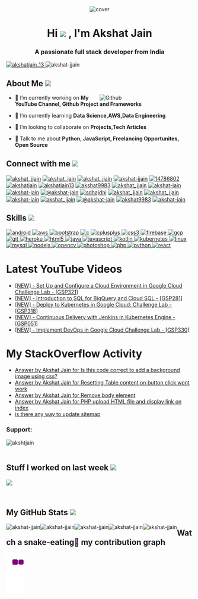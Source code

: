 <div align="center">
<img  height = "200px" src="https://readme-typing-svg.herokuapp.com/?font=Yanone+Kaffeesatz&color=7868E6&size=64&center=true&vCenter=true&width=1000&height=200&lines=Hi+%F0%9F%91%8B%2C+I%27m+Akshat+Jain%2C;A+passionate+full+stack+developer+from+India" alt="cover" />
</div>
<h1 align="center">Hi <img src = "https://raw.githubusercontent.com/MartinHeinz/MartinHeinz/master/wave.gif" width = 50px> , I'm Akshat Jain</h1>
<h3 align="center">A passionate full stack developer from India</h3>

<p align="left"> 
<a href="https://twitter.com/akshatjain_13" target="blank"><img src="https://img.shields.io/twitter/follow/akshatjain_13?logo=twitter&style=for-the-badge" alt="akshatjain_13" /> </a> 
<img src="https://komarev.com/ghpvc/?username=akshat-jjain&label=Profile%20views&color=0e75b6&style=flat-square" alt="akshat-jjain" /> 
</p>
<h2> About Me <img src = "https://media0.giphy.com/media/KDDpcKigbfFpnejZs6/giphy.gif?cid=ecf05e47oy6f4zjs8g1qoiystc56cu7r9tb8a1fe76e05oty&rid=giphy.gif" width = 100px></h2>

<img width="50%" align="right" alt="Github" src="https://raw.githubusercontent.com/onimur/.github/master/.resources/git-header.svg" />


- 🔭 I’m currently working on **My YouTube Channel, Github Project and Frameworks**

- 🌱 I’m currently learning **Data Science,AWS,Data Engineering** 

- 👯 I’m looking to collaborate on **Projects,Tech Articles** 

- 💬 Talk to me about **Python, JavaScript, Freelancing Opportunites, Open Source** 

<h2> Connect with me <img src='https://raw.githubusercontent.com/ShahriarShafin/ShahriarShafin/main/Assets/handshake.gif' width="100px"> </h2>
<p align="left">
<a href="https://codepen.io/akshat-jjain" target="blank"><img align="center" src="https://img.shields.io/badge/Codepen-000000?style=for-the-badge&logo=codepen&logoColor=white" alt="akshat_jjain" /></a>
<a href="https://dev.to/akshat_jain" target="blank"><img align="center" src="https://img.shields.io/badge/dev.to-0A0A0A?style=for-the-badge&logo=devdotto&logoColor=white" alt="akshat_jain" /></a>
<a href="https://twitter.com/akshat_jjain" target="blank"><img align="center" src="https://img.shields.io/badge/Twitter-1DA1F2?style=for-the-badge&logo=twitter&logoColor=white" alt="akshat_jjain" /></a>
<a href="https://linkedin.com/in/akshat-jjain" target="blank"><img align="center" src="https://img.shields.io/badge/LinkedIn-0077B5?style=for-the-badge&logo=linkedin&logoColor=white" alt="akshat-jjain" /></a>
<a href="https://stackoverflow.com/users/14786802" target="blank"><img align="center" src="https://img.shields.io/badge/Stack_Overflow-FE7A16?style=for-the-badge&logo=stack-overflow&logoColor=white" alt="14786802" /></a>
<a href="https://codesandbox.com/akshatjain" target="blank"><img align="center" src="https://img.shields.io/badge/Codesandbox-000000?style=for-the-badge&logo=CodeSandbox&logoColor=white" alt="akshatjain" /></a>
<a href="https://kaggle.com/akshatjain13" target="blank"><img align="center" src="https://img.shields.io/badge/Kaggle-20BEFF?style=for-the-badge&logo=Kaggle&logoColor=white" alt="akshatjain13" /></a>
<a href="https://fb.com/akshat9983" target="blank"><img align="center" src="https://img.shields.io/badge/Facebook-1877F2?style=for-the-badge&logo=facebook&logoColor=white" alt="akshat9983" /></a>
<a href="https://instagram.com/akshat_jjain" target="blank"><img align="center" src="https://img.shields.io/badge/Instagram-E4405F?style=for-the-badge&logo=instagram&logoColor=white" alt="akshat_jjain" /></a>
<a href="https://dribbble.com/akshat-jain" target="blank"><img align="center" src="https://img.shields.io/badge/Dribbble-EA4C89?style=for-the-badge&logo=dribbble&logoColor=white" alt="akshat-jain" /></a>
<a href="https://www.behance.net/akshat-jain" target="blank"><img align="center" src="https://img.shields.io/badge/-Behance-blue?style=for-the-badge&logo=behance&logoColor=white" alt="akshat-jain" /></a>
<a href="https://akshat-jain.medium.com/" target="blank"><img align="center" src="https://img.shields.io/badge/Medium-12100E?style=for-the-badge&logo=medium&logoColor=white" alt="@akshat-jain" /></a>
<a href="https://www.youtube.com/channel/UCQUEgfYbcz7pv36NoAv7S-Q?sub_confirmation=1" target="blank"><img align="center" src="https://img.shields.io/badge/YouTube-FF0000?style=for-the-badge&logo=youtube&logoColor=white" alt="sdhajdhj" /></a>
<a href="https://www.codechef.com/users/akshat_jjain" target="blank"><img align="center" src="https://img.shields.io/badge/Codechef-%23B92B27.svg?&style=for-the-badge&logo=Codechef&logoColor=white" alt="akshat_jjain" /></a>
<a href="https://www.hackerrank.com/akshat_jjain" target="blank"><img align="center" src="https://img.shields.io/badge/-Hackerrank-2EC866?style=for-the-badge&logo=HackerRank&logoColor=white" alt="akshat_jjain" /></a>
<a href="https://codeforces.com/profile/akshat-jain" target="blank"><img align="center" src="https://img.shields.io/badge/Codeforces-445f9d?style=for-the-badge&logo=Codeforces&logoColor=white" alt="akshat-jain" /></a>
<a href="https://www.leetcode.com/akshat_jjain" target="blank"><img align="center" src="https://img.shields.io/badge/-LeetCode-FFA116?style=for-the-badge&logo=LeetCode&logoColor=black" alt="akshat_jjain" /></a>
<a href="https://www.hackerearth.com/@akshat-jain" target="blank"><img align="center" src="https://img.shields.io/badge/HackerEarth-%232C3454.svg?&style=for-the-badge&logo=HackerEarth&logoColor=Blue" alt="@akshat-jain" /></a>
<a href="https://auth.geeksforgeeks.org/user/akshat9983" target="blank"><img align="center" src="https://img.shields.io/badge/GeeksforGeeks-35914c?style=for-the-badge&logo=geeksforgeeks&logoColor=white" alt="akshat9983" /></a>
<a href="https://www.topcoder.com/members/akshat-jain" target="blank"><img align="center" src="https://img.shields.io/badge/Topcoder-black?style=for-the-badge&logo=topcoder&logoColor=white" alt="akshat-jain" /></a>
<!-- <a href="https://hashnode.com/@akshat-jain/joinme"><img align="center" src="https://img.shields.io/badge/Hashnode-2962FF?style=for-the-badge&logo=hashnode&logoColor=white" alt="hashnode" /></a> -->
<!-- <a href="https://akshatjain.bio.link"><img align="center" src="" alt="bio.link" /></a> -->
<!-- <a href="https://awsreskill.com/signup?source=f6e81e99"><img align="center" src="" alt="aws reskill" /></a> -->
</p>
<!--
<h2>Currently Listening</h2> 
<p align="left"><img src="https://spotify-github-profile.vercel.app/api/view.svg?uid=9utyijcnjkr1rqdp5hoqk6qop&cover_image=true&theme=compact" alt="akshat-jjain"></p>
--->
<h2> Skills <img src = "https://media2.giphy.com/media/QssGEmpkyEOhBCb7e1/giphy.gif?cid=ecf05e47a0n3gi1bfqntqmob8g9aid1oyj2wr3ds3mg700bl&rid=giphy.gif" width = 32px> </h2>
<p align="left"> 
<a href="https://developer.android.com" target="_blank"> <img src="https://img.shields.io/badge/Android-3DDC84?style=for-the-badge&logo=android&logoColor=white" alt="android" /> </a> 
<a href="https://aws.amazon.com" target="_blank"> <img src="https://img.shields.io/badge/Amazon_AWS-232F3E?style=for-the-badge&logo=amazon-aws&logoColor=white" alt="aws" /> </a> 
<a href="https://getbootstrap.com" target="_blank"> <img src="https://img.shields.io/badge/Bootstrap-563D7C?style=for-the-badge&logo=bootstrap&logoColor=white" alt="bootstrap" /> </a> 
<a href="https://www.cprogramming.com/" target="_blank"> <img src="https://img.shields.io/badge/C-00599C?style=for-the-badge&logo=c&logoColor=white" alt="c" /> </a> 
<a href="https://www.w3schools.com/cpp/" target="_blank"> <img src="https://img.shields.io/badge/C%2B%2B-00599C?style=for-the-badge&logo=c%2B%2B&logoColor=white" alt="cplusplus" /> </a> 
<a href="https://www.w3schools.com/css/" target="_blank"> <img src="https://img.shields.io/badge/CSS3-1572B6?style=for-the-badge&logo=css3&logoColor=white" alt="css3" /> </a> 
<a href="https://firebase.google.com/" target="_blank"> <img src="https://img.shields.io/badge/firebase-ffca28?style=for-the-badge&logo=firebase&logoColor=black" alt="firebase" /> </a> 
<a href="https://cloud.google.com" target="_blank"> <img src="https://img.shields.io/badge/Google_Cloud-4285F4?style=for-the-badge&logo=google-cloud&logoColor=white" alt="gcp" /> </a> 
<a href="https://git-scm.com/" target="_blank"> <img src="https://img.shields.io/badge/Git-F05032?style=for-the-badge&logo=git&logoColor=white" alt="git" /> </a> 
<a href="https://heroku.com" target="_blank"> <img src="https://img.shields.io/badge/Heroku-430098?style=for-the-badge&logo=heroku&logoColor=white" alt="heroku" /> </a> 
<a href="https://www.w3.org/html/" target="_blank"> <img src="https://img.shields.io/badge/HTML5-E34F26?style=for-the-badge&logo=html5&logoColor=white" alt="html5" /> </a> 
<a href="https://www.java.com" target="_blank"> <img src="https://img.shields.io/badge/Java-ED8B00?style=for-the-badge&logo=java&logoColor=white" alt="java" /> </a> 
<a href="https://developer.mozilla.org/en-US/docs/Web/JavaScript" target="_blank"> <img src="https://img.shields.io/badge/JavaScript-323330?style=for-the-badge&logo=javascript&logoColor=F7DF1E" alt="javascript" /> </a> 
<a href="https://kotlinlang.org" target="_blank"> <img src="https://img.shields.io/badge/Kotlin-0095D5?&style=for-the-badge&logo=kotlin&logoColor=white" alt="kotlin" /> </a>
<a href="https://kubernetes.io" target="_blank"> <img src="https://img.shields.io/badge/kubernetes-326ce5.svg?&style=for-the-badge&logo=kubernetes&logoColor=white" alt="kubernetes" /> </a> 
<a href="https://www.linux.org/" target="_blank"> <img src="https://img.shields.io/badge/Linux-FCC624?style=for-the-badge&logo=linux&logoColor=black" alt="linux" /> </a> 
<a href="https://www.mysql.com/" target="_blank"> <img src="https://img.shields.io/badge/MySQL-00000F?style=for-the-badge&logo=mysql&logoColor=white" alt="mysql" /> </a> 
<a href="https://nodejs.org" target="_blank"> <img src="https://img.shields.io/badge/Node.js-339933?style=for-the-badge&logo=nodedotjs&logoColor=white" alt="nodejs" /> </a> 
<a href="https://opencv.org/" target="_blank"> <img src="https://img.shields.io/badge/OpenCV-27338e?style=for-the-badge&logo=OpenCV&logoColor=white" alt="opencv" /> </a> 
<a href="https://www.photoshop.com/en" target="_blank"> <img src="https://img.shields.io/badge/Adobe-Photoshop-31A8FF?style=for-the-badge&logo=Adobe-Photoshop&labelColor=0a446b&logoWidth=15" alt="photoshop" /> </a> 
<a href="https://www.php.net" target="_blank"> <img src="https://img.shields.io/badge/PHP-777BB4?style=for-the-badge&logo=php&logoColor=white" alt="php" /> </a> 
<a href="https://www.python.org" target="_blank"> <img src="https://img.shields.io/badge/Python-3776AB?style=for-the-badge&logo=python&logoColor=white" alt="python" /> </a> 
<a href="https://reactjs.org/" target="_blank"> <img src="https://img.shields.io/badge/React-20232A?style=for-the-badge&logo=react&logoColor=61DAFB" alt="react" /> </a> 
</p>

<!-- # Blog posts --->
<!-- BLOG-POST-LIST:START -->
<!-- BLOG-POST-LIST:END -->

# Latest YouTube Videos
<!-- YOUTUBE:START -->
- [[NEW] - Set Up and Configure a Cloud Environment in Google Cloud Challenge Lab - [GSP321]](https://www.youtube.com/watch?v=OcOlNBzA4vU)
- [[NEW] - Introduction to SQL for BigQuery and Cloud SQL - [GSP281]](https://www.youtube.com/watch?v=G69EYQPfOek)
- [[NEW] - Deploy to Kubernetes in Google Cloud: Challenge Lab - [GSP318]](https://www.youtube.com/watch?v=6iqMeYbbqMI)
- [[NEW] - Continuous Delivery with Jenkins in Kubernetes Engine - [GSP051]](https://www.youtube.com/watch?v=k1OlW8u-kJo)
- [[NEW] - Implement DevOps in Google Cloud Challenge Lab - [GSP330]](https://www.youtube.com/watch?v=lLDrmbOMtto)
<!-- YOUTUBE:END -->

# My StackOverflow Activity
<!-- STACKOVERFLOW:START -->
- [Answer by Akshat Jain for Is this code correct to add a background image using css?](https://stackoverflow.com/questions/68356754/is-this-code-correct-to-add-a-background-image-using-css/68357216#68357216)
- [Answer by Akshat Jain for Resetting Table content on button click wont work](https://stackoverflow.com/questions/68342492/resetting-table-content-on-button-click-wont-work/68342769#68342769)
- [Answer by Akshat Jain for Remove body element](https://stackoverflow.com/questions/2899649/remove-body-element/68338294#68338294)
- [Answer by Akshat Jain for PHP upload HTML file and display link on index](https://stackoverflow.com/questions/68337637/php-upload-html-file-and-display-link-on-index/68338201#68338201)
- [is there any way to update sitemap](https://stackoverflow.com/questions/68094866/is-there-any-way-to-update-sitemap)
<!-- STACKOVERFLOW:END -->
 
<h3 align="left">Support:</h3>
<p align="left">
<a href="https://www.buymeacoffee.com/akshatjain"> <img align="left" src="https://cdn.buymeacoffee.com/buttons/v2/default-yellow.png" height="50" width="210" alt="akshtjain" /></a>
</p>
<br><br>
<h2> Stuff I worked on last week  <img src = "https://media1.giphy.com/media/JZ40cnfnN11KycrvMF/giphy.gif?cid=ecf05e47a0n3gi1bfqntqmob8g9aid1oyj2wr3ds3mg700bl&rid=giphy.gif" width = 70px> </h2>
<p>
<img align="center" src="https://github-readme-stats.vercel.app/api/wakatime?username=akshat_jain&layout=compact"/>
</p>
<br>
<h2> My GitHub Stats <img src='https://media1.giphy.com/media/du3J3cXyzhj75IOgvA/giphy.gif?cid=ecf05e47x2g034i9pzwtzzsd3xgg2w9nr94t4tflbbgo3008&rid=giphy.gif' width='32px'></h2>
<p align="left"><img align="left" src="https://github-readme-stats.vercel.app/api/top-langs?username=akshat-jjain&show_icons=true&locale=en&layout=compact&langs_count=20" alt="akshat-jjain" /></p>
<p><img align="left" src="https://github-readme-stats.vercel.app/api?username=akshat-jjain&show_icons=true&count_private=true&include_all_commits=true&cache_seconds=1800" alt="akshat-jjain" /></p>
<p><img align="left" src="https://github-readme-streak-stats.herokuapp.com/?user=akshat-jjain&cache_seconds=1800" alt="akshat-jjain" /></p>
<p><img align="left" src="https://activity-graph.herokuapp.com/graph?username=akshat-jjain&cache_seconds=1800" alt="akshat-jjain" /></p>
<p><img align="left" src="https://github-profile-trophy.vercel.app/?username=akshat-jjain&cache_seconds=1800" alt="akshat-jjain" /></p>

<!--
<h2 align="left" > My Stackoverflow Stats </h2>
<p align="left"><img align="left" src="https://stackoverflow-card.vercel.app/?userID=14786802" alt="akshat-jjain" /></p>
<!--
<p><img align="left" src="https://github-readme-stackoverflow.vercel.app/?userID=14786802" alt="akshat-jain" /></p>
<p><img align="left" src="https://reporoster.com/stars/akshat-jjain/akshat-jjain" alt="akshat-jjain" /></p>
--->


<div>
<h2 > Watch a snake-eating🐍 my contribution graph </h2>
<p align="left"><img align="left" src="https://github.com/akshat-jjain/akshat-jjain/blob/output/github-contribution-grid-snake.gif" />
</p>
</div>

